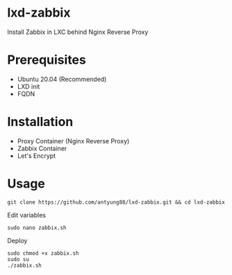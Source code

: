 # lxd-zabbix
Install Zabbix in LXC behind Nginx Reverse Proxy

# Prerequisites
- Ubuntu 20.04 (Recommended)
- LXD init
- FQDN

# Installation
- Proxy Container (Nginx Reverse Proxy)
- Zabbix Container 
- Let's Encrypt

# Usage
```
git clone https://github.com/antyung88/lxd-zabbix.git && cd lxd-zabbix
```
Edit variables
```
sudo nano zabbix.sh
```
Deploy
```
sudo chmod +x zabbix.sh
sudo su
./zabbix.sh
```
